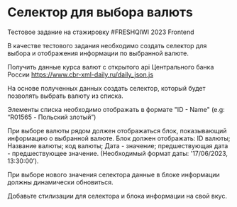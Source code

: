 # Cелектор для выбора валютs

Тестовое задание на стажировку #FRESHQIWI 2023 Frontend

В качестве тестового задания необходимо создать селектор для выбора и отображения информации по выбранной валюте.

Получить данные курса валют с открытого api Центрального банка России https://www.cbr-xml-daily.ru/daily_json.js

На основе полученных данных создать селектор, который будет позволять выбрать валюту из списка. 

Элементы списка необходимо отображать в формате "ID - Name" (e.g: “R01565 - Польский злотый”)

При выборе валюты рядом должен отображаться блок, показывающий информацию о выбранной валюте. Блок должен отображать: ID валюты; Название валюты; код валюты; Дата - значение; предшествующая дата - предшествующее значение. (Необходимый формат даты: '17/06/2023, 13:30:00’).

При выборе нового значения селектора данные в блоке информации должны динамически обновиться.

Добавьте стилизации для селектора и блока информации на свой вкус.
